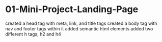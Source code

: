 # 01-Mini-Project-Landing-Page
created a head tag with meta, link, and title tags
created a body tag with nav and footer tags within it
added semantic html elements
added two different h tags, h2 and h4